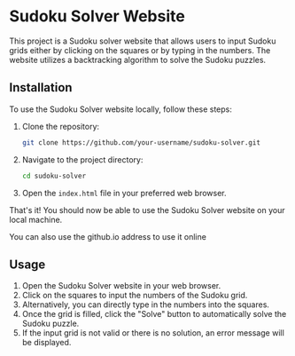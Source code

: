 # Sudoku Solver Website

This project is a Sudoku solver website that allows users to input Sudoku grids either by clicking on the squares or by typing in the numbers. The website utilizes a backtracking algorithm to solve the Sudoku puzzles.

## Installation

To use the Sudoku Solver website locally, follow these steps:

1. Clone the repository:

   ```bash
   git clone https://github.com/your-username/sudoku-solver.git
   ```

2. Navigate to the project directory:

   ```bash
   cd sudoku-solver
   ```

3. Open the `index.html` file in your preferred web browser.

That's it! You should now be able to use the Sudoku Solver website on your local machine.

You can also use the github.io address to use it online

## Usage

1. Open the Sudoku Solver website in your web browser.
2. Click on the squares to input the numbers of the Sudoku grid.
3. Alternatively, you can directly type in the numbers into the squares.
4. Once the grid is filled, click the "Solve" button to automatically solve the Sudoku puzzle.
5. If the input grid is not valid or there is no solution, an error message will be displayed.
